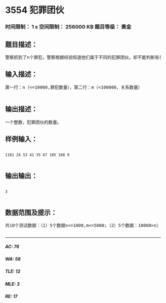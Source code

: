 # 3554 犯罪团伙   
### 时间限制： 1 s     空间限制： 256000 KB     题目等级： 黄金  
## 题目描述：  

<pre>
警察抓到了n个罪犯，警察根据经验知道他们属于不同的犯罪团伙，却不能判断有多少个团伙，但通过警察的审讯，知道其中的一些罪犯之间相互认识，已知同一犯罪团伙的成员之间直接或间接认识。有可能一个犯罪团伙只有一个人。请你根据已知罪犯之间的关系，确定犯罪团伙的数量。已知罪犯的编号从1至n。
</pre>
  
  
## 输入描述：  

<pre>
第一行：n（<=10000,罪犯数量），第二行：m（<100000，关系数量）  

</pre>
  
  
## 输出描述：  

<pre>
一个整数，犯罪团伙的数量。
</pre>
  
  
## 样例输入：  

<pre><code>
1181 24 53 41 35 67 105 108 9  

</code></pre>
  
  
## 输出输出：  

<pre><code>
3  

</code></pre>
  
  
## 数据范围及提示：  

<pre>
共10个测试数据：（1）5个数据n<=1000,m<=5000;（2）5个数据：10000>n〉=9000,  100000>m〉=90000;  

</pre>
  
  
***  

##### AC: 76  
##### WA: 58  
##### TLE: 12  
##### MLE: 3  
##### RE: 17  
